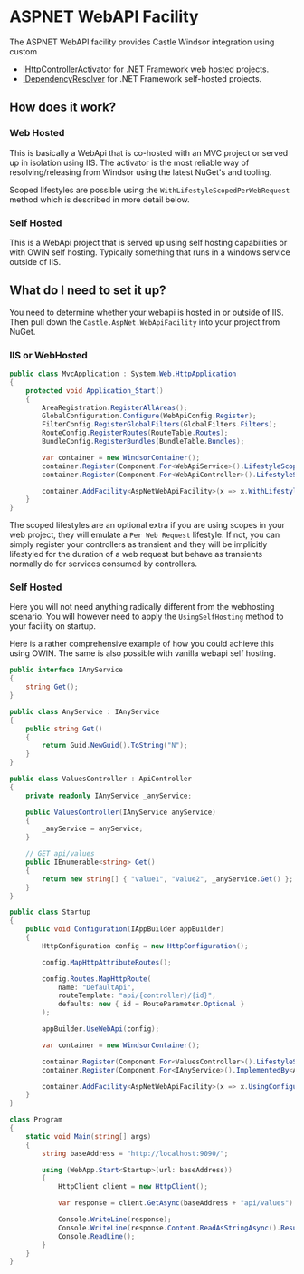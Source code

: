 # ASPNET WebAPI Facility

The ASPNET WebAPI facility provides Castle Windsor integration using custom 

 - [IHttpControllerActivator](https://msdn.microsoft.com/en-us/library/system.web.http.dispatcher.ihttpcontrolleractivator(v=vs.118).aspx) for .NET Framework web hosted projects.
 - [IDependencyResolver](https://msdn.microsoft.com/en-us/library/system.web.http.dependencies.idependencyresolver(v=vs.118).aspx) for .NET Framework self-hosted projects.

## How does it work?

### Web Hosted

This is basically a WebApi that is co-hosted with an MVC project or served up in isolation using IIS. The activator is 
the most reliable way of resolving/releasing from Windsor using the latest NuGet's and tooling.

Scoped lifestyles are possible using the `WithLifestyleScopedPerWebRequest` method which is described in more detail below. 

### Self Hosted

This is a WebApi project that is served up using self hosting capabilities or with OWIN self hosting. Typically something
that runs in a windows service outside of IIS.

## What do I need to set it up?

You need to determine whether your webapi is hosted in or outside of IIS. Then pull down the `Castle.AspNet.WebApiFacility` 
into your project from NuGet. 

### IIS or WebHosted

```csharp
public class MvcApplication : System.Web.HttpApplication
{
	protected void Application_Start()
	{
		AreaRegistration.RegisterAllAreas();
		GlobalConfiguration.Configure(WebApiConfig.Register);
		FilterConfig.RegisterGlobalFilters(GlobalFilters.Filters);
		RouteConfig.RegisterRoutes(RouteTable.Routes);
		BundleConfig.RegisterBundles(BundleTable.Bundles);

		var container = new WindsorContainer();
		container.Register(Component.For<WebApiService>().LifestyleScoped()); // <- `Per Web Request`
		container.Register(Component.For<WebApiController>().LifestyleScoped()); // <- `Per Web Request`

		container.AddFacility<AspNetWebApiFacility>(x => x.WithLifestyleScopedPerWebRequest());
	}
}
```

The scoped lifestyles are an optional extra if you are using scopes in your web project, they will emulate a `Per Web Request` 
lifestyle. If not, you can simply register your controllers as transient and they will be implicitly lifestyled for the 
duration of a web request but behave as transients normally do for services consumed by controllers.

### Self Hosted

Here you will not need anything radically different from the webhosting scenario. You will however need to apply
the `UsingSelfHosting` method to your facility on startup. 

Here is a rather comprehensive example of how you could achieve this using OWIN. The same is also possible with vanilla
webapi self hosting. 

```csharp
public interface IAnyService
{
	string Get();
}

public class AnyService : IAnyService
{
	public string Get()
	{
		return Guid.NewGuid().ToString("N");
	}
}

public class ValuesController : ApiController
{
	private readonly IAnyService _anyService;

	public ValuesController(IAnyService anyService)
	{
		_anyService = anyService;
	}

	// GET api/values 
	public IEnumerable<string> Get()
	{
		return new string[] { "value1", "value2", _anyService.Get() };
	}
}

public class Startup
{
	public void Configuration(IAppBuilder appBuilder)
	{
		HttpConfiguration config = new HttpConfiguration();

		config.MapHttpAttributeRoutes();

		config.Routes.MapHttpRoute(
			name: "DefaultApi",
			routeTemplate: "api/{controller}/{id}",
			defaults: new { id = RouteParameter.Optional }
		);

		appBuilder.UseWebApi(config);

		var container = new WindsorContainer();

		container.Register(Component.For<ValuesController>().LifestyleScoped()); // <- `Per Web Request`
		container.Register(Component.For<IAnyService>().ImplementedBy<AnyService>().LifestyleScoped()); // <- `Per Web Request`

		container.AddFacility<AspNetWebApiFacility>(x => x.UsingConfiguration(config).UsingSelfHosting());
	}
}

class Program
{
	static void Main(string[] args)
	{
		string baseAddress = "http://localhost:9090/";

		using (WebApp.Start<Startup>(url: baseAddress))
		{
			HttpClient client = new HttpClient();

			var response = client.GetAsync(baseAddress + "api/values").Result;

			Console.WriteLine(response);
			Console.WriteLine(response.Content.ReadAsStringAsync().Result);
			Console.ReadLine();
		}
	}
}
```
